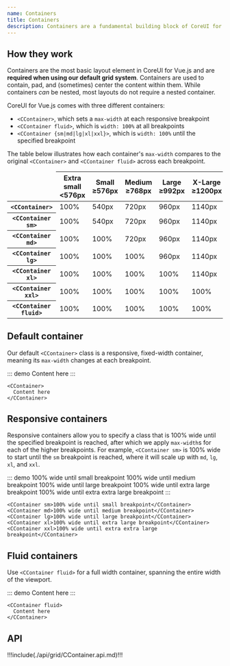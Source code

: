 ```yaml
---
name: Containers
title: Containers
description: Containers are a fundamental building block of CoreUI for Vue.js that contain, pad, and align your content within a given device or viewport.
---
```


## How they work

Containers are the most basic layout element in CoreUI for Vue.js and are **required when using our default grid system**. Containers are used to contain, pad, and (sometimes) center the content within them. While containers *can* be nested, most layouts do not require a nested container.

CoreUI for Vue.js comes with three different containers:

- `<CContainer>`, which sets a `max-width` at each responsive breakpoint
- `<CContainer fluid>`, which is `width: 100%` at all breakpoints
- `<CContainer {sm|md|lg|xl|xxl}>`, which is `width: 100%` until the specified breakpoint

The table below illustrates how each container's `max-width` compares to the original `<CContainer>` and `<CContainer fluid>` across each breakpoint.

<table class="table">
  <thead>
    <tr>
      <td class="border-dark"></td>
      <th scope="col">
        Extra small<br/>
        <span class="fw-normal">&lt;576px</span>
      </th>
      <th scope="col">
        Small<br/>
        <span class="fw-normal">&ge;576px</span>
      </th>
      <th scope="col">
        Medium<br/>
        <span class="fw-normal">&ge;768px</span>
      </th>
      <th scope="col">
        Large<br/>
        <span class="fw-normal">&ge;992px</span>
      </th>
      <th scope="col">
        X-Large<br/>
        <span class="fw-normal">&ge;1200px</span>
      </th>
      <th scope="col">
        XX-Large<br/>
        <span class="fw-normal">&ge;1400px</span>
      </th>
    </tr>
  </thead>
  <tbody>
    <tr>
      <th scope="row" class="fw-normal"><code>&lt;CContainer&gt;</code></th>
      <td class="text-muted">100%</td>
      <td>540px</td>
      <td>720px</td>
      <td>960px</td>
      <td>1140px</td>
      <td>1320px</td>
    </tr>
    <tr>
      <th scope="row" class="fw-normal"><code>&lt;CContainer sm&gt;</code></th>
      <td class="text-muted">100%</td>
      <td>540px</td>
      <td>720px</td>
      <td>960px</td>
      <td>1140px</td>
      <td>1320px</td>
    </tr>
    <tr>
      <th scope="row" class="fw-normal"><code>&lt;CContainer md&gt;</code></th>
      <td class="text-muted">100%</td>
      <td class="text-muted">100%</td>
      <td>720px</td>
      <td>960px</td>
      <td>1140px</td>
      <td>1320px</td>
    </tr>
    <tr>
      <th scope="row" class="fw-normal"><code>&lt;CContainer lg&gt;</code></th>
      <td class="text-muted">100%</td>
      <td class="text-muted">100%</td>
      <td class="text-muted">100%</td>
      <td>960px</td>
      <td>1140px</td>
      <td>1320px</td>
    </tr>
    <tr>
      <th scope="row" class="fw-normal"><code>&lt;CContainer xl&gt;</code></th>
      <td class="text-muted">100%</td>
      <td class="text-muted">100%</td>
      <td class="text-muted">100%</td>
      <td class="text-muted">100%</td>
      <td>1140px</td>
      <td>1320px</td>
    </tr>
    <tr>
      <th scope="row" class="fw-normal"><code>&lt;CContainer xxl&gt;</code></th>
      <td class="text-muted">100%</td>
      <td class="text-muted">100%</td>
      <td class="text-muted">100%</td>
      <td class="text-muted">100%</td>
      <td class="text-muted">100%</td>
      <td>1320px</td>
    </tr>
    <tr>
      <th scope="row" class="fw-normal"><code>&lt;CContainer fluid&gt;</code></th>
      <td class="text-muted">100%</td>
      <td class="text-muted">100%</td>
      <td class="text-muted">100%</td>
      <td class="text-muted">100%</td>
      <td class="text-muted">100%</td>
      <td class="text-muted">100%</td>
    </tr>
  </tbody>
</table>

## Default container

Our default `<CContainer>` class is a responsive, fixed-width container, meaning its `max-width` changes at each breakpoint.

::: demo
<CContainer>
  Content here
</CContainer>
:::
```vue
<CContainer>
  Content here
</CContainer>
```

## Responsive containers

Responsive containers allow you to specify a class that is 100% wide until the specified breakpoint is reached, after which we apply `max-width`s for each of the higher breakpoints. For example, `<CContainer sm>` is 100% wide to start until the `sm` breakpoint is reached, where it will scale up with `md`, `lg`, `xl`, and `xxl`.

::: demo
<CContainer sm>100% wide until small breakpoint</CContainer>
<CContainer md>100% wide until medium breakpoint</CContainer>
<CContainer lg>100% wide until large breakpoint</CContainer>
<CContainer xl>100% wide until extra large breakpoint</CContainer>
<CContainer xxl>100% wide until extra extra large breakpoint</CContainer>
:::
```vue
<CContainer sm>100% wide until small breakpoint</CContainer>
<CContainer md>100% wide until medium breakpoint</CContainer>
<CContainer lg>100% wide until large breakpoint</CContainer>
<CContainer xl>100% wide until extra large breakpoint</CContainer>
<CContainer xxl>100% wide until extra extra large breakpoint</CContainer>
```

## Fluid containers

Use `<CContainer fluid>` for a full width container, spanning the entire width of the viewport.

::: demo
<CContainer fluid>
  Content here
</CContainer>
:::
```vue
<CContainer fluid>
  Content here
</CContainer>
```
## API

!!!include(./api/grid/CContainer.api.md)!!!